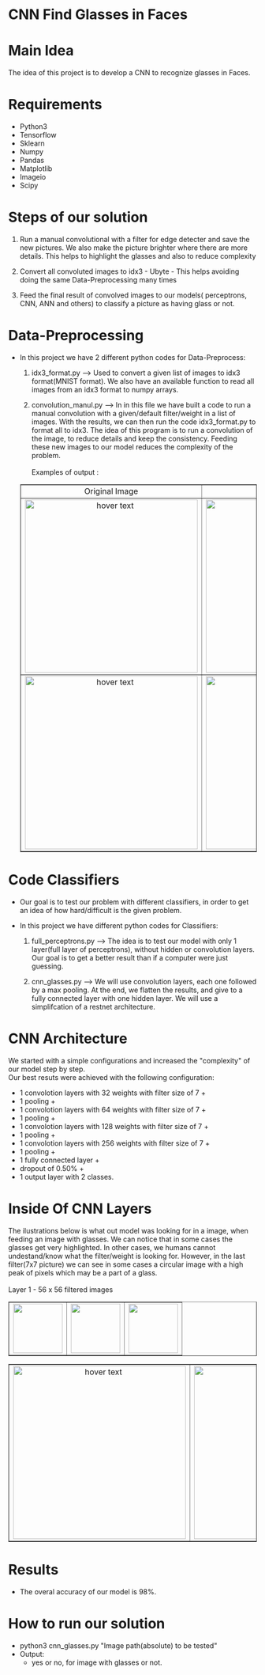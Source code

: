 # CNN Find Glasses in Faces

# Main Idea

The idea of this project is to develop a CNN to recognize glasses in Faces.

# Requirements

* Python3
* Tensorflow
* Sklearn
* Numpy
* Pandas
* Matplotlib
* Imageio
* Scipy

# Steps of our solution

1) Run a manual convolutional with a filter for edge detecter and save the new pictures. We also make the picture brighter where there are more details. This helps to highlight the glasses and also to reduce complexity

2) Convert all convoluted images to idx3 - Ubyte - This helps avoiding doing the same Data-Preprocessing many times

3) Feed the final result of convolved images to our models( perceptrons, CNN, ANN and others) to classify a picture as having glass or not.


# Data-Preprocessing

* In this project we have 2 different python codes for Data-Preprocess:

  1) idx3_format.py --> Used to convert a given list of images to idx3 format(MNIST format). We also have an available function to read all images from an idx3 format to numpy arrays.

  2) convolution_manul.py --> In in this file we have built a code to run a manual convolution with a given/default filter/weight in a list of images. With the results, we can then run the code idx3_format.py to format all to idx3. The idea of this program is to run a convolution of the image, to reduce details and keep the consistency. Feeding these new images to our model reduces the complexity of the problem.
  </br></br> Examples of output :
  <table border=1>
     <tr align='center'>
        <td>Original Image</td>                    
        <td>Convolved Image</td>                    
        <td>Label</td>                    
     </tr>
     <tr align='center' > 
        <td><img src="https://github.com/thiagosantos1/CNN_Find_Glasses/blob/master/dataset/conv_tests/original_0.png" width="350"                  title="hover text"></td>         
       <td><img src="https://github.com/thiagosantos1/CNN_Find_Glasses/blob/master/dataset/conv_tests/conv_0.png" width="350" title="hover        text"></td>
       <td>Not Using Glasses</td> 
     </tr>
  
    <tr align='center' > 
        <td><img src="https://github.com/thiagosantos1/CNN_Find_Glasses/blob/master/dataset/conv_tests/original_1.png" width="350"                title="hover text"></td>         
       <td><img src="https://github.com/thiagosantos1/CNN_Find_Glasses/blob/master/dataset/conv_tests/conv_1.png" width="350" title="hover        text"></td>
       <td>Using Glasses</td> 
     </tr>
  </table>
  
# Code Classifiers

* Our goal is to test our problem with different classifiers, in order to get an idea of how hard/difficult is the given problem. 

* In this project we have different python codes for Classifiers:

  1) full_perceptrons.py --> The idea is to test our model with only 1 layer(full layer of perceptrons), without hidden or convolution layers. Our goal is to get a better result than if a computer were just guessing.

  2) cnn_glasses.py --> We will use convolution layers, each one followed by a max pooling. At the end, we flatten the results, and give to a fully connected layer with one hidden layer. We will use a simplifcation of a restnet architecture.
 
# CNN Architecture
We started with a simple configurations and increased the "complexity" of our model step by step. 
</br>Our best resuts were achieved with the following configuration:
* 1 convolotion layers with 32 weights with filter size of 7 +
* 1 pooling +
* 1 convolotion layers with 64 weights with filter size of 7 +
* 1 pooling +
* 1 convolotion layers with 128 weights with filter size of 7 +
* 1 pooling +
* 1 convolotion layers with 256 weights with filter size of 7 +
* 1 pooling +
* 1 fully connected layer +
* dropout of 0.50% +
* 1 output layer with 2 classes.

# Inside Of CNN Layers
The ilustrations below is what out model was looking for in a image, when feeding an image with glasses. We can notice
that in some cases the glasses get very highlighted. In other cases, we humans cannot undestand/know what the filter/weight is looking for. However, in the last filter(7x7 picture) we can see in some cases a circular image with a high peak of pixels which may be a part of a glass.
</br> </br> Layer 1 - 56 x 56 filtered images
  <table border=1>
     <tr align='center' > 
        <td><img src="https://github.com/thiagosantos1/CNN_Find_Glasses/blob/master/dataset/inside_conv/layer_1_0.png" width="100"</td>         
       <td><img src="https://github.com/thiagosantos1/CNN_Find_Glasses/blob/master/dataset/inside_conv/layer_1_1.png" width="100"</td>
         <td><img src="https://github.com/thiagosantos1/CNN_Find_Glasses/blob/master/dataset/inside_conv/layer_1_2.png" width="100"</td>
     </tr>
  </table>
  
  <table border=1>
    <tr align='center' > 
        <td><img src="https://github.com/thiagosantos1/CNN_Find_Glasses/blob/master/dataset/conv_tests/original_1.png" width="350"                title="hover text"></td>         
       <td><img src="https://github.com/thiagosantos1/CNN_Find_Glasses/blob/master/dataset/conv_tests/conv_1.png" width="350" title="hover        text"></td>
       <td>Using Glasses</td> 
     </tr>
  </table>

# Results

* The overal accuracy of our model is 98%.

# How to run our solution

* python3 cnn_glasses.py "Image path(absolute) to be tested"
* Output:
  * yes or no, for image with glasses or not.

